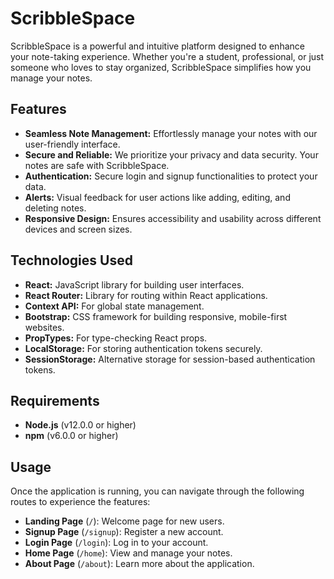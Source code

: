 # ScribbleSpace

ScribbleSpace is a powerful and intuitive platform designed to enhance your note-taking experience. Whether you're a student, professional, or just someone who loves to stay organized, ScribbleSpace simplifies how you manage your notes.

## Features

- **Seamless Note Management:** Effortlessly manage your notes with our user-friendly interface.
- **Secure and Reliable:** We prioritize your privacy and data security. Your notes are safe with ScribbleSpace.
- **Authentication:** Secure login and signup functionalities to protect your data.
- **Alerts:** Visual feedback for user actions like adding, editing, and deleting notes.
- **Responsive Design:** Ensures accessibility and usability across different devices and screen sizes.

## Technologies Used

- **React:** JavaScript library for building user interfaces.
- **React Router:** Library for routing within React applications.
- **Context API:** For global state management.
- **Bootstrap:** CSS framework for building responsive, mobile-first websites.
- **PropTypes:** For type-checking React props.
- **LocalStorage:** For storing authentication tokens securely.
- **SessionStorage:** Alternative storage for session-based authentication tokens.

## Requirements

- **Node.js** (v12.0.0 or higher)
- **npm** (v6.0.0 or higher)

## Usage

Once the application is running, you can navigate through the following routes to experience the features:

- **Landing Page** (`/`): Welcome page for new users.
- **Signup Page** (`/signup`): Register a new account.
- **Login Page** (`/login`): Log in to your account.
- **Home Page** (`/home`): View and manage your notes.
- **About Page** (`/about`): Learn more about the application.

